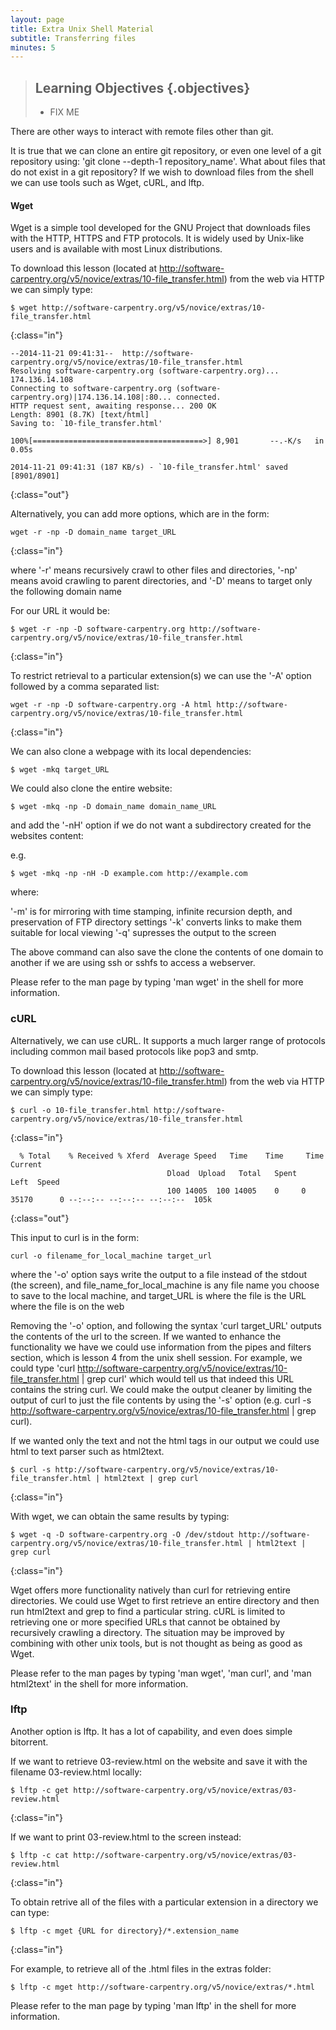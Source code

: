 ```yaml
---
layout: page
title: Extra Unix Shell Material
subtitle: Transferring files
minutes: 5
---
```

> ## Learning Objectives {.objectives}
>
> * FIX ME

There are other ways to interact with remote files other than git.

It is true that we can clone an entire git repository, or even one level of a git repository using: 'git clone --depth-1 repository_name'.
What about files that do not exist in a git repository? If we wish to download files from the shell we can use tools such as
Wget, cURL, and lftp.

#### Wget

Wget is a simple tool developed for the GNU Project that downloads files with the HTTP, HTTPS and FTP protocols. It is widely used by Unix-like users and is available with most Linux distributions.

To download this lesson (located at http://software-carpentry.org/v5/novice/extras/10-file_transfer.html) from the web via HTTP we can simply type:

~~~
$ wget http://software-carpentry.org/v5/novice/extras/10-file_transfer.html
~~~
{:class="in"}
~~~
--2014-11-21 09:41:31--  http://software-carpentry.org/v5/novice/extras/10-file_transfer.html
Resolving software-carpentry.org (software-carpentry.org)... 174.136.14.108
Connecting to software-carpentry.org (software-carpentry.org)|174.136.14.108|:80... connected.
HTTP request sent, awaiting response... 200 OK
Length: 8901 (8.7K) [text/html]
Saving to: `10-file_transfer.html'

100%[======================================>] 8,901       --.-K/s   in 0.05s   

2014-11-21 09:41:31 (187 KB/s) - `10-file_transfer.html' saved [8901/8901]
~~~
{:class="out"}

Alternatively, you can add more options, which are in the form:

~~~
wget -r -np -D domain_name target_URL
~~~
{:class="in"}

where '-r' means recursively crawl to other files and directories, '-np' means avoid crawling to parent directories, and '-D' means to target only the following domain name

For our URL it would be:

~~~
$ wget -r -np -D software-carpentry.org http://software-carpentry.org/v5/novice/extras/10-file_transfer.html
~~~
{:class="in"}

To restrict retrieval to a particular extension(s) we can use the '-A' option followed by a comma separated list:

~~~
wget -r -np -D software-carpentry.org -A html http://software-carpentry.org/v5/novice/extras/10-file_transfer.html
~~~
{:class="in"}

We can also clone a webpage with its local dependencies:

~~~
$ wget -mkq target_URL
~~~

We could also clone the entire website:

~~~
$ wget -mkq -np -D domain_name domain_name_URL
~~~

and add the '-nH' option if we do not want a subdirectory created for the websites content:

e.g.

~~~
$ wget -mkq -np -nH -D example.com http://example.com
~~~

where:

'-m' is for mirroring with time stamping, infinite recursion depth, and preservation of FTP directory settings
'-k' converts links to make them suitable for local viewing 
'-q' supresses the output to the screen

The above command can also save the clone the contents of one domain to another if we are using ssh or sshfs to access a webserver. 
 
Please refer to the man page by typing 'man wget' in the shell for more information.
  
### cURL

Alternatively, we can use cURL. It supports a much larger range of protocols including common mail based protocols like pop3 and smtp. 

To download this lesson (located at http://software-carpentry.org/v5/novice/extras/10-file_transfer.html) from the web via HTTP we can simply type:

~~~
$ curl -o 10-file_transfer.html http://software-carpentry.org/v5/novice/extras/10-file_transfer.html
~~~
{:class="in"}
~~~
  % Total    % Received % Xferd  Average Speed   Time    Time     Time  Current
                                   Dload  Upload   Total   Spent    Left  Speed
                                   100 14005  100 14005    0     0  35170      0 --:--:-- --:--:-- --:--:--  105k
~~~
{:class="out"}

This input to curl is in the form:

~~~
curl -o filename_for_local_machine target_url
~~~

where the '-o' option says write the output to a file instead of the stdout (the screen), and file_name_for_local_machine is any file name you choose to save to the local machine, and target_URL is where the file is the URL where the file is on the web

Removing the '-o' option, and following the syntax 'curl target_URL' outputs the contents of the url to the screen. If we wanted to enhance the functionality we have we could use information from the pipes and filters section, which is lesson 4 from the unix shell session.
For example, we could type 'curl http://software-carpentry.org/v5/novice/extras/10-file_transfer.html
 | grep curl' which would tell us that indeed this URL contains the string curl. We could make the output cleaner by limiting the output of curl to just the file contents by using the '-s' option
(e.g. curl -s http://software-carpentry.org/v5/novice/extras/10-file_transfer.html | grep curl). 

If we wanted only the text and not the html tags in our output we could use html to text parser such as html2text.

~~~
$ curl -s http://software-carpentry.org/v5/novice/extras/10-file_transfer.html | html2text | grep curl
~~~
{:class="in"}
 
With wget, we can obtain the same results by typing:

~~~
$ wget -q -D software-carpentry.org -O /dev/stdout http://software-carpentry.org/v5/novice/extras/10-file_transfer.html | html2text | grep curl
~~~
{:class="in"}

Wget offers more functionality natively than curl for retrieving entire directories. We could use Wget to first retrieve an entire directory and then run html2text and grep to find a particular string. cURL is limited to retrieving one or more specified URLs that cannot be obtained by recursively crawling a directory. The situation may be improved by combining with other unix tools, but is not thought as being as good as Wget.

Please refer to the man pages by typing 'man wget', 'man curl', and 'man html2text' in the shell for more information. 

### lftp

Another option is lftp. It has a lot of capability, and even does simple bitorrent. 

If we want to retrieve 03-review.html on the website and save it with the filename 03-review.html locally:

~~~
$ lftp -c get http://software-carpentry.org/v5/novice/extras/03-review.html
~~~
{:class="in"}

If we want to print 03-review.html to the screen instead:

~~~
$ lftp -c cat http://software-carpentry.org/v5/novice/extras/03-review.html
~~~
{:class="in"}

To obtain retrive all of the files with a particular extension in a directory we can type:

~~~
$ lftp -c mget {URL for directory}/*.extension_name
~~~
{:class="in"}

For example, to retrieve all of the .html files in the extras folder:

~~~
$ lftp -c mget http://software-carpentry.org/v5/novice/extras/*.html
~~~

Please refer to the man page by typing 'man lftp' in the shell for more information.